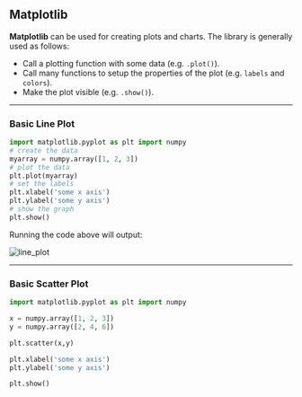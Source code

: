 
## Matplotlib

__Matplotlib__ can be used for creating plots and charts. The library is generally used as follows:

- Call a plotting function with some data (e.g. `.plot()`).
- Call many functions to setup the properties of the plot (e.g. `labels` and `colors`).
- Make the plot visible (e.g. `.show()`).


----


### Basic Line Plot

```python
import matplotlib.pyplot as plt import numpy
# create the data
myarray = numpy.array([1, 2, 3])
# plot the data
plt.plot(myarray)
# set the labels
plt.xlabel('some x axis')
plt.ylabel('some y axis')
# show the graph
plt.show()
```

Running the code above will output:

![](https://cl.ly/2o3B3R3n2t21/Image%202016-08-13%20at%201.19.50%20AM.png "line_plot")


----

### Basic Scatter Plot

```python
import matplotlib.pyplot as plt import numpy

x = numpy.array([1, 2, 3])
y = numpy.array([2, 4, 6])

plt.scatter(x,y)

plt.xlabel('some x axis')
plt.ylabel('some y axis')

plt.show()
```
